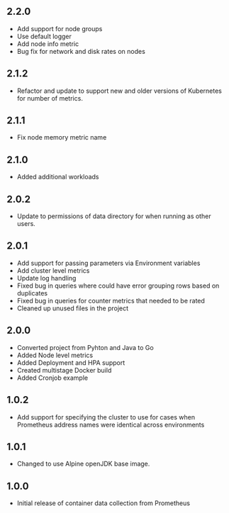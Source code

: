 ## 2.2.0
* Add support for node groups
* Use default logger
* Add node info metric
* Bug fix for network and disk rates on nodes

## 2.1.2

* Refactor and update to support new and older versions of Kubernetes for number of metrics. 

## 2.1.1

* Fix node memory metric name

## 2.1.0

* Added additional workloads

## 2.0.2

* Update to permissions of data directory for when running as other users.

## 2.0.1 

* Add support for passing parameters via Environment variables
* Add cluster level metrics
* Update log handling
* Fixed bug in queries where could have error grouping rows based on duplicates
* Fixed bug in queries for counter metrics that needed to be rated
* Cleaned up unused files in the project

## 2.0.0

* Converted project from Pyhton and Java to Go
* Added Node level metrics
* Added Deployment and HPA support
* Created multistage Docker build
* Added Cronjob example

## 1.0.2

* Add support for specifying the cluster to use for cases when Prometheus address names were identical across environments

## 1.0.1

* Changed to use Alpine openJDK base image.

## 1.0.0

* Initial release of container data collection from Prometheus
